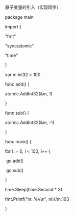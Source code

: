 原子变量的引入（实现同步）

package main

import (

  "fmt"

  "sync/atomic"

  "time"

)

var m int32 = 100

func add() {

  atomic.AddInt32(&m, 1)

}

func sub() {

  atomic.AddInt32(&m, -1)

}

func main() {

  for i := 0; i < 100; i++ {

​    go add()

​    go sub()

  }

  time.Sleep(time.Second * 3)

  fmt.Printf("m: %v\n", m)//m:100

}

